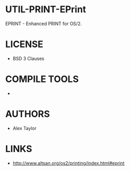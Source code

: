 # UTIL-PRINT-EPrint
EPRINT - Enhanced PRINT for OS/2. 

LICENSE
===============
* BSD 3 Clauses

COMPILE TOOLS
===============
* 
 
AUTHORS
===============
* Alex Taylor

LINKS
===============
* http://www.altsan.org/os2/printing/index.html#eprint


